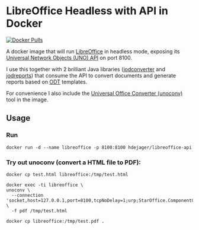 # LibreOffice Headless with API in Docker

[![Docker Pulls](https://img.shields.io/docker/pulls/hdejager/libreoffice-api.svg?maxAge=2592000?style=plastic)](https://hub.docker.com/r/hdejager/libreoffice-api/)

A docker image that will run [LibreOffice](https://www.libreoffice.org) in headless mode, exposing its [Universal Network Objects (UNO) API](https://api.libreoffice.org) on port 8100.

I use this together with 2 brilliant Java libraries ([jodconverter](https://github.com/mirkonasato/jodconverter) and [jodreports](http://jodreports.sourceforge.net)) that consume the API to convert documents and generate reports based on [ODT](https://en.wikipedia.org/wiki/OpenDocument) templates.

For convenience I also include the [Universal Office Converter (unoconv)](https://github.com/dagwieers/unoconv) tool in the image.


## Usage

### Run

`docker run -d --name libreoffice -p 8100:8100 hdejager/libreoffice-api`

### Try out unoconv (convert a HTML file to PDF):

```
docker cp test.html libreoffice:/tmp/test.html
```

```
docker exec -ti libreoffice \
unoconv \
  --connection 'socket,host=127.0.0.1,port=8100,tcpNoDelay=1;urp;StarOffice.ComponentContext' \
  -f pdf /tmp/test.html
```

```
docker cp libreoffice:/tmp/test.pdf .
```
